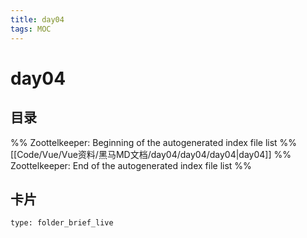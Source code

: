 ```yaml
---
title: day04
tags: MOC
---
```

# day04

## 目录



%% Zoottelkeeper: Beginning of the autogenerated index file list  %%
 [[Code/Vue/Vue资料/黑马MD文档/day04/day04/day04|day04]]
%% Zoottelkeeper: End of the autogenerated index file list  %%












## 卡片

```ccard
type: folder_brief_live
```



















